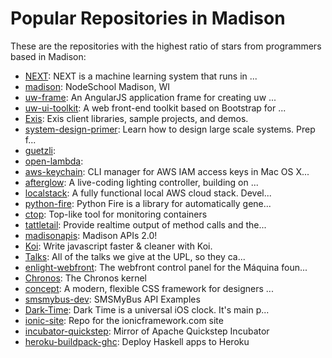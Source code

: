 # Popular Repositories in Madison

These are the repositories with the highest ratio of stars from programmers based in Madison:

- [NEXT](https://github.com/nextml/NEXT): NEXT is a machine learning system that runs in ...
- [madison](https://github.com/nodeschool/madison): NodeSchool Madison, WI
- [uw-frame](https://github.com/UW-Madison-DoIT/uw-frame): An AngularJS application frame for creating uw ...
- [uw-ui-toolkit](https://github.com/UWMadisonUcomm/uw-ui-toolkit): A web front-end toolkit based on Bootstrap for ...
- [Exis](https://github.com/exis-io/Exis): Exis client libraries, sample projects, and demos.
- [system-design-primer](https://github.com/donnemartin/system-design-primer): Learn how to design large scale systems. Prep f...
- [guetzli](https://github.com/google/guetzli): 
- [open-lambda](https://github.com/open-lambda/open-lambda): 
- [aws-keychain](https://github.com/pda/aws-keychain): CLI manager for AWS IAM access keys in Mac OS X...
- [afterglow](https://github.com/brunchboy/afterglow): A live-coding lighting controller, building on ...
- [localstack](https://github.com/atlassian/localstack): A fully functional local AWS cloud stack. Devel...
- [python-fire](https://github.com/google/python-fire): Python Fire is a library for automatically gene...
- [ctop](https://github.com/bcicen/ctop): Top-like tool for monitoring containers
- [tattletail](https://github.com/randland/tattletail): Provide realtime output of method calls and the...
- [madisonapis](https://github.com/HackingMadison/madisonapis): Madison APIs 2.0!
- [Koi](https://github.com/ericb/Koi): Write javascript faster & cleaner with Koi.
- [Talks](https://github.com/UW-UPL/Talks): All of the talks we give at the UPL, so they ca...
- [enlight-webfront](https://github.com/UW-Enlight/enlight-webfront): The webfront control panel for the Máquina foun...
- [Chronos](https://github.com/jdetter/Chronos): The Chronos kernel
- [concept](https://github.com/jhanstra/concept): A modern, flexible CSS framework for designers ...
- [smsmybus-dev](https://github.com/HackingMadison/smsmybus-dev): SMSMyBus API Examples
- [Dark-Time](https://github.com/ejknapp/Dark-Time): Dark Time is a universal iOS clock. It's main p...
- [ionic-site](https://github.com/driftyco/ionic-site): Repo for the ionicframework.com site
- [incubator-quickstep](https://github.com/apache/incubator-quickstep): Mirror of Apache Quickstep Incubator
- [heroku-buildpack-ghc](https://github.com/begriffs/heroku-buildpack-ghc): Deploy Haskell apps to Heroku

